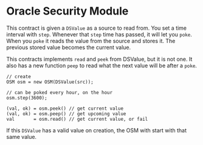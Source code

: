 # Oracle Security Module

This contract is given a `DSValue` as a source to read from. You set a time interval with `step`. Whenever that `step` time has passed, it will let you `poke`. When you `poke` it reads the value from the source and stores it. The previous stored value becomes the current value. 

This contracts implements `read` and `peek` from DSValue, but it is not one. It also has a new function `peep` to read what the next value will be after a `poke`.

```
// create
OSM osm = new OSM(DSValue(src));

// can be poked every hour, on the hour
osm.step(3600);

(val, ok) = osm.peek() // get current value
(val, ok) = osm.peep() // get upcoming value
val       = osm.read() // get current value, or fail

```

If this `DSValue` has a valid value on creation, the OSM with start with that same value.
